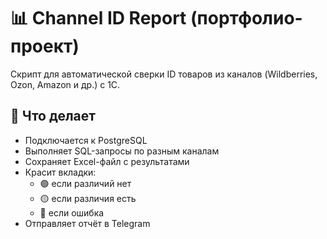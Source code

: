 # 📊 Channel ID Report (портфолио-проект)

Скрипт для автоматической сверки ID товаров из каналов (Wildberries, Ozon, Amazon и др.) с 1С.

## 🚀 Что делает

- Подключается к PostgreSQL
- Выполняет SQL-запросы по разным каналам
- Сохраняет Excel-файл с результатами
- Красит вкладки:
  - 🟢 если различий нет
  - 🟡 если различия есть
  - 🔴 если ошибка
- Отправляет отчёт в Telegram

